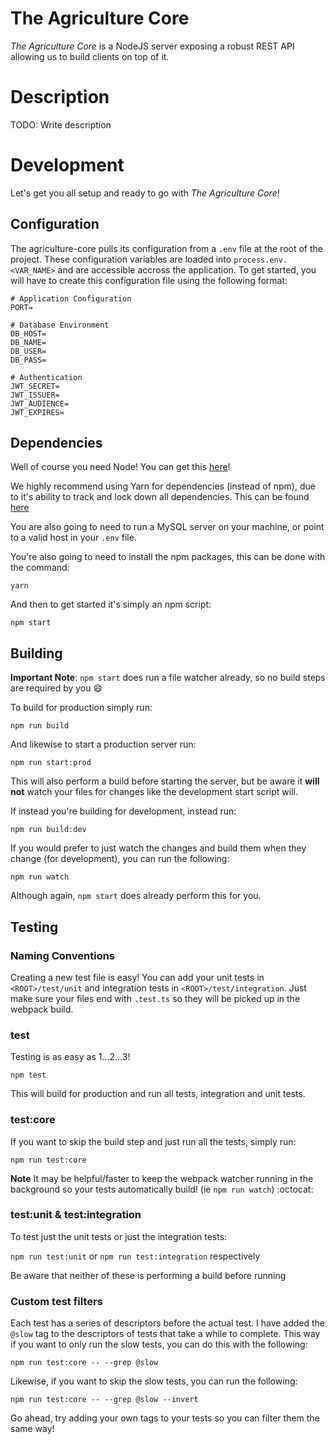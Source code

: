 # The Agriculture Core

_The Agriculture Core_ is a NodeJS server exposing a robust REST API allowing us to build clients on top of it.

# Description

TODO: Write description

# Development

Let's get you all setup and ready to go with _The Agriculture Core_!

## Configuration
The agriculture-core pulls its configuration from a `.env` file at the root of the project. These configuration variables are loaded into `process.env.<VAR_NAME>` and are accessible accross the application. To get started, you will have to create this configuration file using the following format:

```
# Application Configuration
PORT=

# Database Environment
DB_HOST=
DB_NAME=
DB_USER=
DB_PASS=

# Authentication
JWT_SECRET=
JWT_ISSUER=
JWT_AUDIENCE=
JWT_EXPIRES=
```

## Dependencies

Well of course you need Node! You can get this [here](https://nodejs.org/en/)!

We highly recommend using Yarn for dependencies (instead of npm), due to it's ability to track and lock down all dependencies. This can be found [here](https://yarnpkg.com/lang/en/docs/install/)

You are also going to need to run a MySQL server on your machine, or point to a valid host in your `.env` file.

You're also going to need to install the npm packages, this can be done with the command:

`yarn`

And then to get started it's simply an npm script:

`npm start`

## Building

**Important Note**: `npm start` does run a file watcher already, so no build steps are required by you :smile:

To build for production simply run:

`npm run build`

And likewise to start a production server run:

`npm run start:prod`

This will also perform a build before starting the server, but be aware it **will not** watch your files for changes like the development start script will.

If instead you're building for development, instead run:

`npm run build:dev`

If you would prefer to just watch the changes and build them when they change (for development), you can run the following:

`npm run watch`

Although again, `npm start` does already perform this for you.

## Testing

### Naming Conventions

Creating a new test file is easy! You can add your unit tests in `<ROOT>/test/unit` and integration tests in `<ROOT>/test/integration`. Just make sure your files end with `.test.ts` so they will be picked up in the webpack build.

### test

Testing is as easy as 1...2...3!

`npm test`

This will build for production and run all tests, integration and unit tests.

### test:core

If you want to skip the build step and just run all the tests, simply run:

`npm run test:core`

**Note** It may be helpful/faster to keep the webpack watcher running in the background so your tests automatically build! (ie `npm run watch`) :octocat:

### test:unit & test:integration

To test just the unit tests or just the integration tests:

`npm run test:unit` or `npm run test:integration` respectively

Be aware that neither of these is performing a build before running

### Custom test filters

Each test has a series of descriptors before the actual test. I have added the `@slow` tag to the descriptors of tests that take a while to complete. This way if you want to only run the slow tests, you can do this with the following:

`npm run test:core -- --grep @slow`

Likewise, if you want to skip the slow tests, you can run the following:

`npm run test:core -- --grep @slow --invert`

Go ahead, try adding your own tags to your tests so you can filter them the same way!
